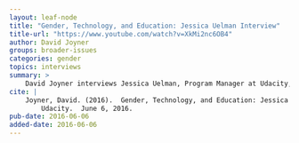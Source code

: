```yaml
---
layout: leaf-node
title: "Gender, Technology, and Education: Jessica Uelman Interview"
title-url: "https://www.youtube.com/watch?v=XkMi2nc6OB4"
author: David Joyner
groups: broader-issues
categories: gender
topics: interviews
summary: >
    David Joyner interviews Jessica Uelman, Program Manager at Udacity, about Gender, Technology, and Education.
cite: |
    Joyner, David. (2016).  Gender, Technology, and Education: Jessica Uelman Interview.
        Udacity.  June 6, 2016.
pub-date: 2016-06-06
added-date: 2016-06-06
---
```

